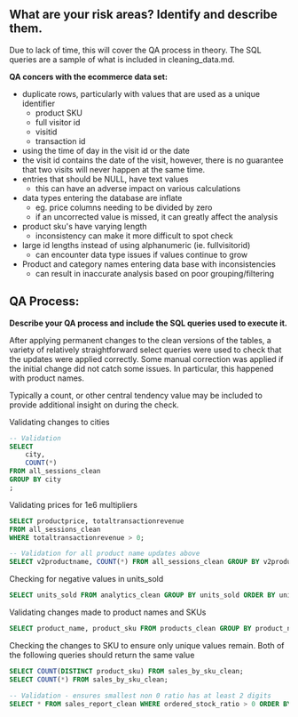 ## What are your risk areas? Identify and describe them.
Due to lack of time, this will cover the QA process in theory. The SQL queries are a sample of what is included in cleaning_data.md.

**QA concers with the ecommerce data set:**
- duplicate rows, particularly with values that are used as a unique identifier
  - product SKU
  - full visitor id
  - visitid
  - transaction id
- using the time of day in the visit id or the date
- the visit id contains the date of the visit, however, there is no guarantee that two visits will never happen at the same time.
- entries that should be NULL, have text values
  - this can have an adverse impact on various calculations  
- data types entering the database are inflate
  - eg. price columns needing to be divided by zero
  - if an uncorrected value is missed, it can greatly affect the analysis
- product sku's have varying length
  - inconsistency can make it more difficult to spot check
- large id lengths instead of using alphanumeric (ie. fullvisitorid)
  - can encounter data type issues if values continue to grow
- Product and category names entering data base with inconsistencies
  - can result in inaccurate analysis based on poor grouping/filtering     
## QA Process:
**Describe your QA process and include the SQL queries used to execute it.**

After applying permanent changes to the clean versions of the tables, a variety of relatively straightforward select queries were used to check that the updates were applied correctly. Some manual correction was applied if the initial change did not catch some issues. In particular, this happened with product names. 

Typically a count, or other central tendency value may be included to provide additional insight on during the check. 

Validating changes to cities
```sql
-- Validation
SELECT 
	city,
	COUNT(*)
FROM all_sessions_clean
GROUP BY city
;
```

Validating prices for 1e6 multipliers
```sql
SELECT productprice, totaltransactionrevenue
FROM all_sessions_clean
WHERE totaltransactionrevenue > 0;
```
```sql
-- Validation for all product name updates above
SELECT v2productname, COUNT(*) FROM all_sessions_clean GROUP BY v2productname ORDER BY v2productname;
```
Checking for negative values in units_sold
```sql
SELECT units_sold FROM analytics_clean GROUP BY units_sold ORDER BY units_sold;
```
Validating changes made to product names and SKUs
```sql
SELECT product_name, product_sku FROM products_clean GROUP BY product_name, product_sku ORDER BY product_name;
```
Checking the changes to SKU to ensure only unique values remain. Both of the following queries should return the same value
```sql
SELECT COUNT(DISTINCT product_sku) FROM sales_by_sku_clean;
SELECT COUNT(*) FROM sales_by_sku_clean;
```
```sql
-- Validation - ensures smallest non 0 ratio has at least 2 digits
SELECT * FROM sales_report_clean WHERE ordered_stock_ratio > 0 ORDER BY ordered_stock_ratio LIMIT 5
```
